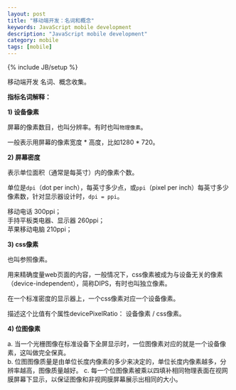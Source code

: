 ```yaml
---
layout: post
title: "移动端开发：名词和概念"
keywords: JavaScript mobile development
description: "JavaScript mobile development"
category: mobile
tags: [mobile]
---
```

{% include JB/setup %}

移动端开发 名词、概念收集。

<!-- more --> 

**指标名词解释：** 

**1) 设备像素**

屏幕的像素数目，也叫分辨率。有时也叫`物理像素`。  

一般表示用屏幕的像素宽度 * 高度，比如1280 * 720。  

**2) 屏幕密度**

表示单位面积（通常是每英寸）内的像素个数。  

单位是`dpi`（dot per inch），每英寸多少点，或`ppi`（pixel per inch）每英寸多少像素数，针对显示器设计时，`dpi = ppi`。

移动电话 300ppi；  
手持平板类电器、显示器 260ppi；  
苹果移动电脑 210ppi；

**3) css像素**

也叫参照像素。  

用来精确度量web页面的内容，一般情况下，css像素被成为与设备无关的像素（device-independent），简称DIPS，有时也叫独立像素。

在一个标准密度的显示器上，一个css像素对应一个设备像素。

描述这个比值有个属性devicePixelRatio： 设备像素  / css像素。  

**4) 位图像素**

a. 当一个光栅图像在标准设备下全屏显示时，一位图像素对应的就是一个设备像素，这叫做完全保真。  
b. 位图图像质量是由单位长度内像素的多少来决定的，单位长度内像素越多，分辨率越高，图像质量越好。
c. 每一个位图像素被乘以四填补相同物理表面在视网膜屏幕下显示，以保证图像和非视网膜屏幕展示出相同的大小。

